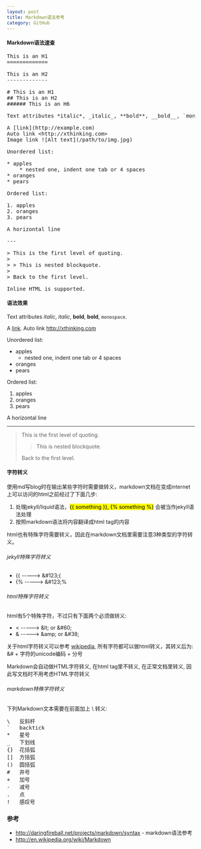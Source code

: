 ```yaml
---
layout: post
title: Markdown语法参考
category: GitHub
---
```


#### Markdown语法速查

<pre class="prettyprint">
This is an H1
=============

This is an H2
-------------

# This is an H1
## This is an H2
###### This is an H6

Text attributes *italic*, _italic_, **bold**, __bold__, `monospace`.

A [link](http://example.com)
Auto link &lt;http://xthinking.com>
Image link ![Alt text](/path/to/img.jpg)

Unordered list:

* apples
    * nested one, indent one tab or 4 spaces
* oranges
* pears

Ordered list:

1. apples
2. oranges
3. pears

A horizontal line

---

> This is the first level of quoting.
>
> > This is nested blockquote.
>
> Back to the first level.

Inline HTML is supported.
</pre>

#### 语法效果

Text attributes *italic*, _italic_, **bold**, __bold__, `monospace`.

A [link](http://example.com). Auto link <http://xthinking.com>

Unordered list:

* apples
    * nested one, indent one tab or 4 spaces
* oranges
* pears

Ordered list:

1. apples
2. oranges
3. pears

A horizontal line

---

> This is the first level of quoting.
>
> > This is nested blockquote.
>
> Back to the first level.

#### 字符转义

使用md写blog时在输出某些字符时需要做转义，markdown文档在变成internet上可以访问的html之前经过了下面几步:

1. 处理jekyll/liquid语法，<mark>&#123;{ something }}, &#123;% something %}</mark> 会被当作jekyll语法处理
2. 按照markdown语法将内容翻译成html tag的内容

html也有特殊字符需要转义，因此在markdown文档里需要注意3种类型的字符转义。

###### jekyll特殊字符转义

* &#123;&#123; -----> &#38;#123;{
* &#123;% -----> &#38;#123;%

###### html特殊字符转义

html有5个特殊字符，不过只有下面两个必须做转义:

* &lt; -----> &amp;lt; or &amp;#60;
* &amp; -----> &amp;amp; or &amp;#38;

关于html字符转义可以参考 [wikipedia](http://en.wikipedia.org/wiki/List_of_XML_and_HTML_character_entity_references#Predefined_entities_in_XML), 所有字符都可以做html转义，其转义后为: &amp;# + 字符的unicode编码 + 分号

<p class="info">Markdown会自动做HTML字符转义, 在html tag里不转义, 在正常文档里转义, 因此写文档时不用考虑HTML字符转义</p>

###### markdown特殊字符转义

下列Markdown文本需要在前面加上 \ 转义:

<pre class="prettyprint">
\   反斜杆
`   backtick
*   星号
_   下划线
{}  花括弧
[]  方括弧
()  圆括弧
#   井号
+   加号
-   减号
.   点
!   感叹号
</pre>

### 参考

* <http://daringfireball.net/projects/markdown/syntax> - markdown语法参考
* <http://en.wikipedia.org/wiki/Markdown>